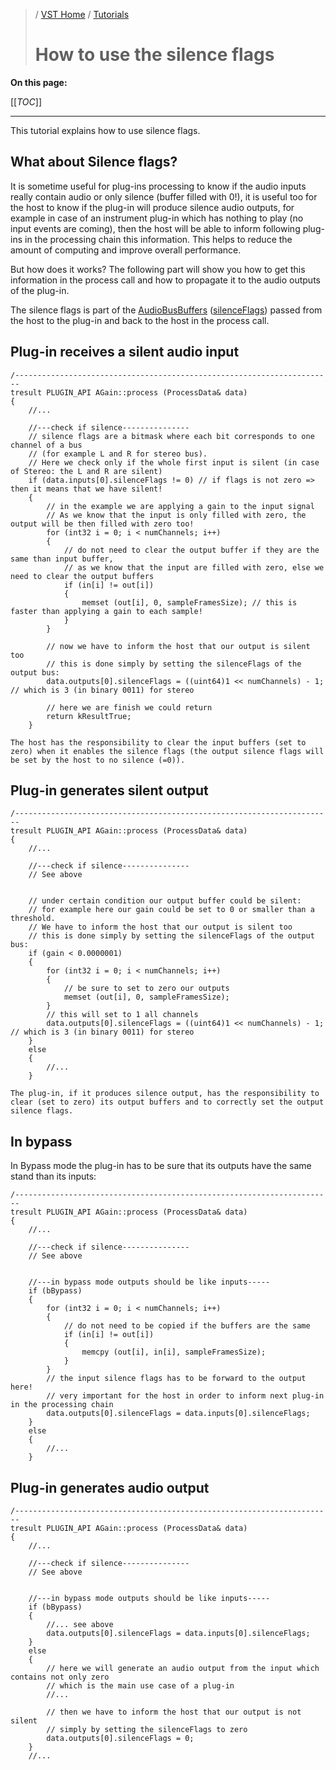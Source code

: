 >/ [VST Home](/Index.md) / [Tutorials](../Tutorials.md)
>
># How to use the silence flags

**On this page:**

[[_TOC_]]

---

This tutorial explains how to use silence flags.

## What about Silence flags?

It is sometime useful for plug-ins processing to know if the audio inputs really contain audio or only silence (buffer filled with 0!), it is useful too for the host to know if the plug-in will produce silence audio outputs, for example in case of an instrument plug-in which has nothing to play (no input events are coming), then the host will be able to inform following plug-ins in the processing chain this information. This helps to reduce the amount of computing and improve overall performance.

But how does it works? The following part will show you how to get this information in the process call and how to propagate it to the audio outputs of the plug-in.

The silence flags is part of the [AudioBusBuffers](https://steinbergmedia.github.io/vst3_doc/vstinterfaces/structSteinberg_1_1Vst_1_1AudioBusBuffers.html) ([silenceFlags](https://steinbergmedia.github.io/vst3_doc/vstinterfaces/structSteinberg_1_1Vst_1_1AudioBusBuffers.html#a2c73b926e22ddb05193b6edd16a008f8)) passed from the host to the plug-in and back to the host in the process call.

## Plug-in receives a silent audio input

```
/-----------------------------------------------------------------------
tresult PLUGIN_API AGain::process (ProcessData& data)
{
    //...

    //---check if silence---------------
    // silence flags are a bitmask where each bit corresponds to one channel of a bus
    // (for example L and R for stereo bus).
    // Here we check only if the whole first input is silent (in case of Stereo: the L and R are silent)
    if (data.inputs[0].silenceFlags != 0) // if flags is not zero => then it means that we have silent!
    {
        // in the example we are applying a gain to the input signal
        // As we know that the input is only filled with zero, the output will be then filled with zero too!
        for (int32 i = 0; i < numChannels; i++)
        {
            // do not need to clear the output buffer if they are the same than input buffer,
            // as we know that the input are filled with zero, else we need to clear the output buffers
            if (in[i] != out[i])
            {
                memset (out[i], 0, sampleFramesSize); // this is faster than applying a gain to each sample!
            }
        }

        // now we have to inform the host that our output is silent too
        // this is done simply by setting the silenceFlags of the output bus:
        data.outputs[0].silenceFlags = ((uint64)1 << numChannels) - 1; // which is 3 (in binary 0011) for stereo

        // here we are finish we could return
        return kResultTrue;
    }
```
        
```admonish info
The host has the responsibility to clear the input buffers (set to zero) when it enables the silence flags (the output silence flags will be set by the host to no silence (=0)).
```

## Plug-in generates silent output

```
/-----------------------------------------------------------------------
tresult PLUGIN_API AGain::process (ProcessData& data)
{
    //...

    //---check if silence---------------
    // See above


    // under certain condition our output buffer could be silent:
    // for example here our gain could be set to 0 or smaller than a threshold.
    // We have to inform the host that our output is silent too
    // this is done simply by setting the silenceFlags of the output bus:
    if (gain < 0.0000001)
    {
        for (int32 i = 0; i < numChannels; i++)
        {
            // be sure to set to zero our outputs
            memset (out[i], 0, sampleFramesSize);
        }
        // this will set to 1 all channels
        data.outputs[0].silenceFlags = ((uint64)1 << numChannels) - 1; // which is 3 (in binary 0011) for stereo
    }
    else
    {
        //...
    }
```

```admonish info
The plug-in, if it produces silence output, has the responsibility to clear (set to zero) its output buffers and to correctly set the output silence flags.
```

## In bypass

In Bypass mode the plug-in has to be sure that its outputs have the same stand than its inputs:

```
/-----------------------------------------------------------------------
tresult PLUGIN_API AGain::process (ProcessData& data)
{
    //...

    //---check if silence---------------
    // See above


    //---in bypass mode outputs should be like inputs-----
    if (bBypass)
    {
        for (int32 i = 0; i < numChannels; i++)
        {
            // do not need to be copied if the buffers are the same
            if (in[i] != out[i])
            {
                memcpy (out[i], in[i], sampleFramesSize);
            }
        }
        // the input silence flags has to be forward to the output here!
        // very important for the host in order to inform next plug-in in the processing chain
        data.outputs[0].silenceFlags = data.inputs[0].silenceFlags;
    }
    else
    {
        //...
    }
```

## Plug-in generates audio output

```
/-----------------------------------------------------------------------
tresult PLUGIN_API AGain::process (ProcessData& data)
{
    //...

    //---check if silence---------------
    // See above


    //---in bypass mode outputs should be like inputs-----
    if (bBypass)
    {
        //... see above
        data.outputs[0].silenceFlags = data.inputs[0].silenceFlags;
    }
    else
    {
        // here we will generate an audio output from the input which contains not only zero
        // which is the main use case of a plug-in
        //...

        // then we have to inform the host that our output is not silent
        // simply by setting the silenceFlags to zero
        data.outputs[0].silenceFlags = 0;
    }
    //...
```
